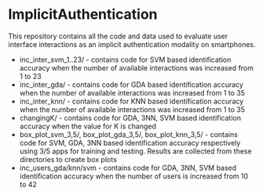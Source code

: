 # ImplicitAuthentication
This repository contains all the code and data used to evaluate user interface interactions as an implicit authentication modality on smartphones.
* inc_inter_svm_1..23/ - contains code for SVM based identification accuracy when the number of available interactions was increased from 1 to 23
* inc_inter_gda/ - contains code for GDA based identification accuracy when the number of available interactions was increased from 1 to 35
* inc_inter_knn/ - contains code for KNN based identification accuracy when the number of available interactions was increased from 1 to 35
* changingK/ - contains code for GDA, 3NN, SVM based identification accuracy when the value for K is changed
* box_plot_svm_3,5/, box_plot_gda_3,5/, box_plot_knn_3,5/ - contains code for SVM, GDA, 3NN based identification accuracy respectively using 3/5 apps for training and testing. Results are collected from these directories to create box plots
* inc_users_gda/knn/svm - contains code for GDA, 3NN, SVM based identification accuracy when the number of users is increased from 10 to 42